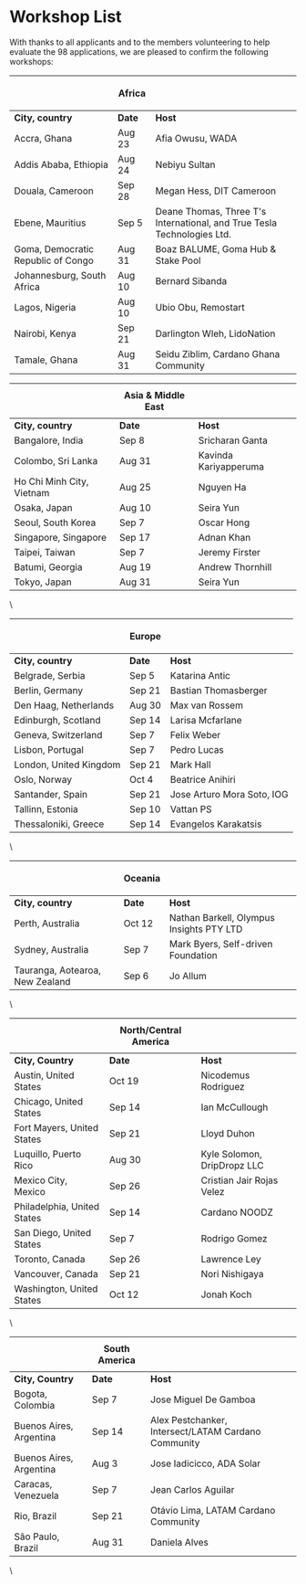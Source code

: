 # Workshop List

With thanks to all applicants and to the members volunteering to help evaluate the 98 applications, we are pleased to confirm the following workshops:&#x20;

| <p><br></p>                        | **Africa** | <p><br></p>                                                             |
| ---------------------------------- | ---------- | ----------------------------------------------------------------------- |
| **City, country**                  | **Date**   | **Host**                                                                |
| Accra, Ghana                       | Aug 23     | Afia Owusu, WADA                                                        |
| Addis Ababa, Ethiopia              | Aug 24     | Nebiyu Sultan                                                           |
| Douala, Cameroon                   | Sep 28     | Megan Hess, DIT Cameroon                                                |
| Ebene, Mauritius                   | Sep 5      | Deane Thomas, Three T's International, and True Tesla Technologies Ltd. |
| Goma, Democratic Republic of Congo | Aug 31     | Boaz BALUME, Goma Hub & Stake Pool                                      |
| Johannesburg, South Africa         | Aug 10     | Bernard Sibanda                                                         |
| Lagos, Nigeria                     | Aug 10     | Ubio Obu, Remostart                                                     |
| Nairobi, Kenya                     | Sep 21     | Darlington Wleh, LidoNation                                             |
| Tamale, Ghana                      | Aug 31     | Seidu Ziblim, Cardano Ghana Community                                   |

| <p><br></p>               | **Asia & Middle East** | <p><br></p>           |
| ------------------------- | ---------------------- | --------------------- |
| **City, country**         | **Date**               | **Host**              |
| Bangalore, India          | Sep 8                  | Sricharan Ganta       |
| Colombo, Sri Lanka        | Aug 31                 | Kavinda Kariyapperuma |
| Ho Chi Minh City, Vietnam | Aug 25                 | Nguyen Ha             |
| Osaka, Japan              | Aug 10                 | Seira Yun             |
| Seoul, South Korea        | Sep 7                  | Oscar Hong            |
| Singapore, Singapore      | Sep 17                 | Adnan Khan            |
| Taipei, Taiwan            | Sep 7                  | Jeremy Firster        |
| Batumi, Georgia           | Aug 19                 | Andrew Thornhill      |
| Tokyo, Japan              | Aug 31                 | Seira Yun             |

\


| <p><br></p>            | **Europe** | <p><br></p>                |
| ---------------------- | ---------- | -------------------------- |
| **City, country**      | **Date**   | **Host**                   |
| Belgrade, Serbia       | Sep 5      | Katarina Antic             |
| Berlin, Germany        | Sep 21     | Bastian Thomasberger       |
| Den Haag, Netherlands  | Aug 30     | Max van Rossem             |
| Edinburgh, Scotland    | Sep 14     | Larisa Mcfarlane           |
| Geneva, Switzerland    | Sep 7      | Felix Weber                |
| Lisbon, Portugal       | Sep 7      | Pedro Lucas                |
| London, United Kingdom | Sep 21     | Mark Hall                  |
| Oslo, Norway           | Oct 4      | Beatrice Anihiri           |
| Santander, Spain       | Sep 21     | Jose Arturo Mora Soto, IOG |
| Tallinn, Estonia       | Sep 10     | Vattan PS                  |
| Thessaloniki, Greece   | Sep 14     | Evangelos Karakatsis       |

\


| <p><br></p>                     | **Oceania** | <p><br></p>                              |
| ------------------------------- | ----------- | ---------------------------------------- |
| **City, country**               | **Date**    | **Host**                                 |
| Perth, Australia                | Oct 12      | Nathan Barkell, Olympus Insights PTY LTD |
| Sydney, Australia               | Sep 7       | Mark Byers, Self-driven Foundation       |
| Tauranga, Aotearoa, New Zealand | Sep 6       | Jo Allum                                 |

\


| <p><br></p>                 | **North/Central America** | <p><br></p>                 |
| --------------------------- | ------------------------- | --------------------------- |
| **City, Country**           | **Date**                  | **Host**                    |
| Austin, United States       | Oct 19                    | Nicodemus Rodriguez         |
| Chicago, United States      | Sep 14                    | Ian McCullough              |
| Fort Mayers, United States  | Sep 21                    | Lloyd Duhon                 |
| Luquillo, Puerto Rico       | Aug 30                    | Kyle Solomon, DripDropz LLC |
| Mexico City, Mexico         | Sep 26                    | Cristian Jair Rojas Velez   |
| Philadelphia, United States | Sep 14                    | Cardano NOODZ               |
| San Diego, United States    | Sep 7                     | Rodrigo Gomez               |
| Toronto, Canada             | Sep 26                    | Lawrence Ley                |
| Vancouver, Canada           | Sep 21                    | Nori Nishigaya              |
| Washington, United States   | Oct 12                    | Jonah Koch                  |

\


| <p><br></p>              | **South America** | <p><br></p>                                         |
| ------------------------ | ----------------- | --------------------------------------------------- |
| **City, Country**        | **Date**          | **Host**                                            |
| Bogota, Colombia         | Sep 7             | Jose Miguel De Gamboa                               |
| Buenos Aires, Argentina  | Sep 14            | Alex Pestchanker, Intersect/LATAM Cardano Community |
| Buenos Aires, Argentina  | Aug 3             | Jose Iadicicco, ADA Solar                           |
| Caracas, Venezuela       | Sep 7             | Jean Carlos Aguilar                                 |
| Rio, Brazil              | Sep 21            | Otávio Lima, LATAM Cardano Community                |
| São Paulo, Brazil        | Aug 31            | Daniela Alves                                       |

\
